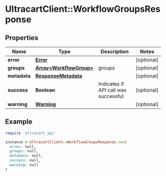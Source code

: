 # UltracartClient::WorkflowGroupsResponse

## Properties

| Name | Type | Description | Notes |
| ---- | ---- | ----------- | ----- |
| **error** | [**Error**](Error.md) |  | [optional] |
| **groups** | [**Array&lt;WorkflowGroup&gt;**](WorkflowGroup.md) | groups | [optional] |
| **metadata** | [**ResponseMetadata**](ResponseMetadata.md) |  | [optional] |
| **success** | **Boolean** | Indicates if API call was successful | [optional] |
| **warning** | [**Warning**](Warning.md) |  | [optional] |

## Example

```ruby
require 'ultracart_api'

instance = UltracartClient::WorkflowGroupsResponse.new(
  error: null,
  groups: null,
  metadata: null,
  success: null,
  warning: null
)
```

